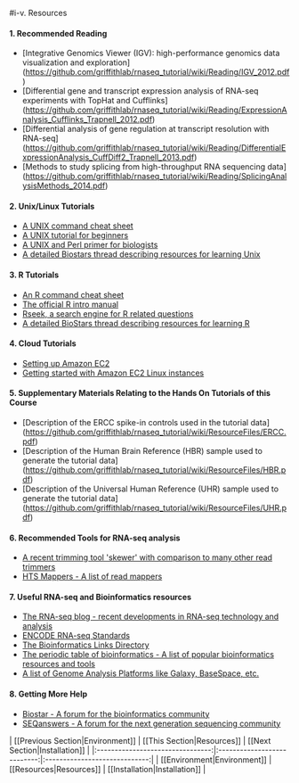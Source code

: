 #i-v. Resources

#### 1. Recommended Reading
- [Integrative Genomics Viewer (IGV): high-performance genomics data visualization and exploration] (https://github.com/griffithlab/rnaseq_tutorial/wiki/Reading/IGV_2012.pdf)
- [Differential gene and transcript expression analysis of RNA-seq experiments with TopHat and Cufflinks] (https://github.com/griffithlab/rnaseq_tutorial/wiki/Reading/ExpressionAnalysis_Cufflinks_Trapnell_2012.pdf)
- [Differential analysis of gene regulation at transcript resolution with RNA-seq] (https://github.com/griffithlab/rnaseq_tutorial/wiki/Reading/DifferentialExpressionAnalysis_CuffDiff2_Trapnell_2013.pdf)
- [Methods to study splicing from high-throughput RNA sequencing data] (https://github.com/griffithlab/rnaseq_tutorial/wiki/Reading/SplicingAnalysisMethods_2014.pdf)

#### 2. Unix/Linux Tutorials
- [A UNIX command cheat sheet](http://www.rain.org/~mkummel/unix.html)
- [A UNIX tutorial for beginners](http://www.ee.surrey.ac.uk/Teaching/Unix/)
- [A UNIX and Perl primer for biologists](http://korflab.ucdavis.edu/Unix_and_Perl/current.html)
- [A detailed Biostars thread describing resources for learning Unix](https://www.biostars.org/p/16315/)

#### 3. R Tutorials
- [An R command cheat sheet](https://github.com/griffithlab/rnaseq_tutorial/wiki/Reading/R-short-refcard.pdf)
- [The official R intro manual](http://cran.r-project.org/doc/manuals/r-release/R-intro.html)
- [Rseek, a search engine for R related questions](http://rseek.org/)
- [A detailed BioStars thread describing resources for learning R](https://www.biostars.org/p/539/)

#### 4. Cloud Tutorials
- [Setting up Amazon EC2](http://docs.aws.amazon.com/AWSEC2/latest/UserGuide/get-set-up-for-amazon-ec2.html)
- [Getting started with Amazon EC2 Linux instances](http://docs.aws.amazon.com/AWSEC2/latest/UserGuide/EC2_GetStarted.html)

#### 5. Supplementary Materials Relating to the Hands On Tutorials of this Course
- [Description of the ERCC spike-in controls used in the tutorial data] (https://github.com/griffithlab/rnaseq_tutorial/wiki/ResourceFiles/ERCC.pdf)
- [Description of the Human Brain Reference (HBR) sample used to generate the tutorial data] (https://github.com/griffithlab/rnaseq_tutorial/wiki/ResourceFiles/HBR.pdf)
- [Description of the Universal Human Reference (UHR) sample used to generate the tutorial data] (https://github.com/griffithlab/rnaseq_tutorial/wiki/ResourceFiles/UHR.pdf)

#### 6. Recommended Tools for RNA-seq analysis
- [A recent trimming tool 'skewer' with comparison to many other read trimmers](http://www.biomedcentral.com/1471-2105/15/182/abstract)
- [HTS Mappers - A list of read mappers](http://wwwdev.ebi.ac.uk/fg/hts_mappers/)

#### 7. Useful RNA-seq and Bioinformatics resources
- [The RNA-seq blog - recent developments in RNA-seq technology and analysis](http://www.rna-seqblog.com/)
- [ENCODE RNA-seq Standards](https://github.com/griffithlab/rnaseq_tutorial/wiki/ResourceFiles/ENCODE_RNA-seq_standards_v1.0.pdf)
- [The Bioinformatics Links Directory](http://bioinformatics.ca/links_directory/) 
- [The periodic table of bioinformatics - A list of popular bioinformatics resources and tools](http://elements.eaglegenomics.com/)
- [A list of Genome Analysis Platforms like Galaxy, BaseSpace, etc.](https://docs.google.com/spreadsheets/d/1o8iYwYUy0V7IECmu21Und3XALwQihioj23WGv-w0itk/pubhtml)

#### 8. Getting More Help
- [Biostar - A forum for the bioinformatics community](http://www.biostars.org/)
- [SEQanswers - A forum for the next generation sequencing community](http://seqanswers.com/)

| [[Previous Section|Environment]] | [[This Section|Resources]]  | [[Next Section|Installation]] |
|:--------------------------------:|:---------------------------:|:-----------------------------:|
| [[Environment|Environment]]      | [[Resources|Resources]]     | [[Installation|Installation]] |